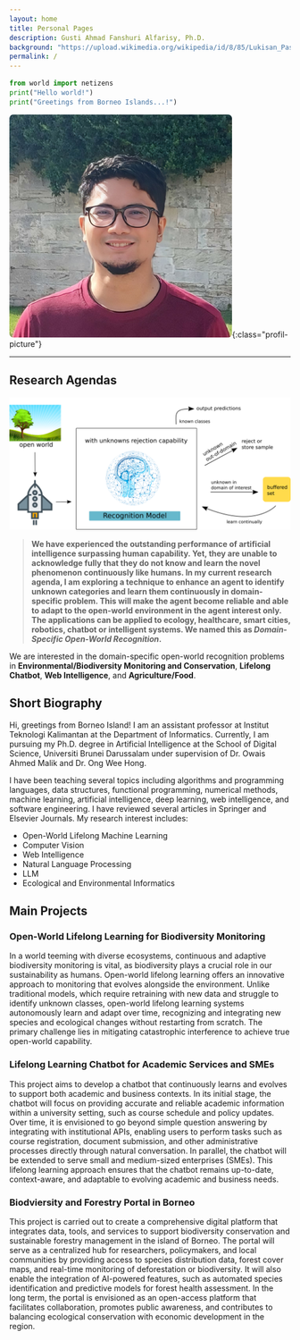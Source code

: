 ```yaml
---
layout: home
title: Personal Pages
description: Gusti Ahmad Fanshuri Alfarisy, Ph.D.
background: "https://upload.wikimedia.org/wikipedia/id/8/85/Lukisan_Pasar_Terapung_Banjarmasin.JPG"
permalink: /
---
```


[//]: # ([Petridish]&#40;https://github.com/peterdesmet/petridish&#41; is a Jekyll theme for research project websites. Or your personal blog or lab website. 👩‍🔬 It's mobile-friendly &#40;thanks to [Bootstrap 5]&#40;https://getbootstrap.com/docs/5.1/&#41;&#41;, free, easy to customize, and designed to work well with [GitHub Pages]&#40;https://pages.github.com/&#41;.)

```python
from world import netizens
print("Hello world!")
print("Greetings from Borneo Islands...!")
```

![My picture - Gusti Ahmad Fanshuri Alfarisy](assets/theme/images/profil_pic_me.png "Hello"){:class="profil-picture"}

___
## Research Agendas

![Current research agendas](assets/theme/images/main_illustration_final.png)
> **We have experienced the outstanding performance of artificial intelligence surpassing human capability. Yet, they are unable to acknowledge fully that they do not know and learn the novel phenomenon continuously like humans. In my current research agenda, I am exploring a technique to enhance an agent to identify unknown categories and learn them continuously in domain-specific problem.  This will make the agent become reliable and able to adapt to the open-world environment in the agent interest only. The applications can be applied to ecology, healthcare, smart cities, robotics, chatbot or intelligent systems. We named this as _Domain-Specific Open-World Recognition_.**

We are interested in the domain-specific open-world recognition problems in **Environmental/Biodiversity Monitoring and Conservation**, **Lifelong Chatbot**, **Web Intelligence**,  and **Agriculture/Food**.

## Short Biography

Hi, greetings from Borneo Island! I am an assistant professor at Institut Teknologi Kalimantan at the Department of Informatics. Currently, I am pursuing my Ph.D. degree in Artificial Intelligence at the School of Digital Science, Universiti Brunei Darussalam under supervision of Dr. Owais Ahmed Malik and Dr. Ong Wee Hong.

I have been teaching several topics including algorithms and programming languages, data structures, functional programming, numerical methods, machine learning, artificial intelligence, deep learning, web intelligence, and software engineering. I have reviewed several articles in Springer and Elsevier Journals. My research interest includes:

- Open-World Lifelong Machine Learning
- Computer Vision
- Web Intelligence
- Natural Language Processing
- LLM
- Ecological and Environmental Informatics

## Main Projects

### Open-World Lifelong Learning for Biodiversity Monitoring

In a world teeming with diverse ecosystems, continuous and adaptive biodiversity monitoring is vital, as biodiversity plays a crucial role in our sustainability as humans. Open-world lifelong learning offers an innovative approach to monitoring that evolves alongside the environment. Unlike traditional models, which require retraining with new data and struggle to identify unknown classes, open-world lifelong learning systems autonomously learn and adapt over time, recognizing and integrating new species and ecological changes without restarting from scratch. The primary challenge lies in mitigating catastrophic interference to achieve true open-world capability.

### Lifelong Learning Chatbot for Academic Services and SMEs

This project aims to develop a chatbot that continuously learns and evolves to support both academic and business contexts. In its initial stage, the chatbot will focus on providing accurate and reliable academic information within a university setting, such as course schedule and policy updates. Over time, it is envisioned to go beyond simple question answering by integrating with institutional APIs, enabling users to perform tasks such as course registration, document submission, and other administrative processes directly through natural conversation. In parallel, the chatbot will be extended to serve small and medium-sized enterprises (SMEs). This lifelong learning approach ensures that the chatbot remains up-to-date, context-aware, and adaptable to evolving academic and business needs.

### Biodviersity and Forestry Portal in Borneo

This project is carried out to create a comprehensive digital platform that integrates data, tools, and services to support biodiversity conservation and sustainable forestry management in the island of Borneo. The portal will serve as a centralized hub for researchers, policymakers, and local communities by providing access to species distribution data, forest cover maps, and real-time monitoring of deforestation or biodiversity. It will also enable the integration of AI-powered features, such as automated species identification and predictive models for forest health assessment. In the long term, the portal is envisioned as an open-access platform that facilitates collaboration, promotes public awareness, and contributes to balancing ecological conservation with economic development in the region.